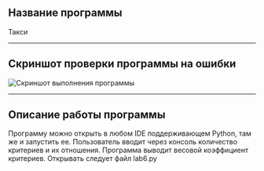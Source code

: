## Название программы
Такси
____
## Скриншот проверки программы на ошибки
![Скриншот выполнения программы](https://prnt.sc/20dhb5t)
____
## Описание работы программы
Программу можно открыть в любом IDE поддерживающем Python, там же и запустить ее. Пользователь вводит через консоль количество критериев и их отношения. Программа выводит весовой коэффициент критериев. Открывать следует файл lab6.py
